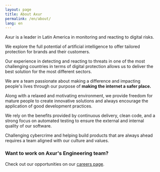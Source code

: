 ```yaml
---
layout: page
title: About Axur
permalink: /en/about/
lang: en
---
```


Axur is a leader in Latin America in monitoring and reacting to digital risks.

We explore the full potential of artificial intelligence to offer tailored protection for brands and their customers.

Our experience in detecting and reacting to threats in one of the most challenging countries in terms of digital protection allows us to deliver the best solution for the most different sectors.

We are a team passionate about making a difference and impacting people's lives through our purpose of **making the internet a safer place.**

Along with a relaxed and motivating environment, we provide freedom for mature people to create innovative solutions and always encourage the application of good development practices.

We rely on the benefits provided by continuous delivery, clean code, and a strong focus on automated testing to ensure the external and internal quality of our software.

Challenging cybercrime and helping build products that are always ahead requires a team aligned with our culture and values.

### Want to work on Axur's Engineering team?

Check out our opportunities on our [careers page](https://start.axur.com/en-us/talents/). 